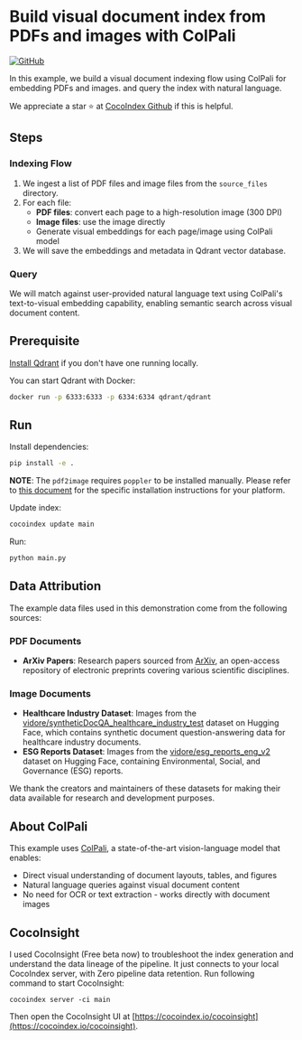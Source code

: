# Build visual document index from PDFs and images with ColPali

[![GitHub](https://img.shields.io/github/stars/cocoindex-io/cocoindex?color=5B5BD6)](https://github.com/cocoindex-io/cocoindex)

In this example, we build a visual document indexing flow using ColPali for embedding PDFs and images. and query the index with natural language.

We appreciate a star ⭐ at [CocoIndex Github](https://github.com/cocoindex-io/cocoindex) if this is helpful.

## Steps

### Indexing Flow

1. We ingest a list of PDF files and image files from the `source_files` directory.
2. For each file:
   - **PDF files**: convert each page to a high-resolution image (300 DPI)
   - **Image files**: use the image directly
   - Generate visual embeddings for each page/image using ColPali model
3. We will save the embeddings and metadata in Qdrant vector database.

### Query

We will match against user-provided natural language text using ColPali's text-to-visual embedding capability, enabling semantic search across visual document content.

## Prerequisite

[Install Qdrant](https://qdrant.tech/documentation/guides/installation/) if you don't have one running locally.

You can start Qdrant with Docker:

```bash
docker run -p 6333:6333 -p 6334:6334 qdrant/qdrant
```

## Run

Install dependencies:

```bash
pip install -e .
```

**NOTE**: The `pdf2image` requires `poppler` to be installed manually. Please refer to [this document](https://pdf2image.readthedocs.io/en/latest/installation.html#installing-poppler) for the specific installation instructions for your platform.

Update index:

```bash
cocoindex update main
```

Run:

```bash
python main.py
```

## Data Attribution

The example data files used in this demonstration come from the following sources:

### PDF Documents

- **ArXiv Papers**: Research papers sourced from [ArXiv](https://arxiv.org/), an open-access repository of electronic preprints covering various scientific disciplines.

### Image Documents

- **Healthcare Industry Dataset**: Images from the [vidore/syntheticDocQA_healthcare_industry_test](https://huggingface.co/datasets/vidore/syntheticDocQA_healthcare_industry_test) dataset on Hugging Face, which contains synthetic document question-answering data for healthcare industry documents.
- **ESG Reports Dataset**: Images from the [vidore/esg_reports_eng_v2](https://huggingface.co/datasets/vidore/esg_reports_eng_v2) dataset on Hugging Face, containing Environmental, Social, and Governance (ESG) reports.

We thank the creators and maintainers of these datasets for making their data available for research and development purposes.

## About ColPali

This example uses [ColPali](https://github.com/illuin-tech/colpali), a state-of-the-art vision-language model that enables:

- Direct visual understanding of document layouts, tables, and figures
- Natural language queries against visual document content
- No need for OCR or text extraction - works directly with document images

## CocoInsight

I used CocoInsight (Free beta now) to troubleshoot the index generation and understand the data lineage of the pipeline. It just connects to your local CocoIndex server, with Zero pipeline data retention. Run following command to start CocoInsight:

```
cocoindex server -ci main
```

Then open the CocoInsight UI at [https://cocoindex.io/cocoinsight](https://cocoindex.io/cocoinsight).

